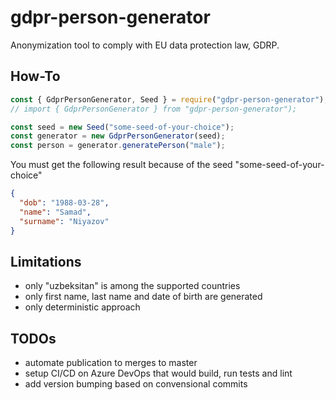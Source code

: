 # gdpr-person-generator

Anonymization tool to comply with EU data protection law, GDRP.

## How-To

```typescript
const { GdprPersonGenerator, Seed } = require("gdpr-person-generator");
// import { GdprPersonGenerator } from "gdpr-person-generator");

const seed = new Seed("some-seed-of-your-choice");
const generator = new GdprPersonGenerator(seed);
const person = generator.generatePerson("male");
```

You must get the following result because of the seed "some-seed-of-your-choice"

```json
{
  "dob": "1988-03-28",
  "name": "Samad",
  "surname": "Niyazov"
}
```

## Limitations

- only "uzbeksitan" is among the supported countries
- only first name, last name and date of birth are generated
- only deterministic approach

## TODOs

- automate publication to merges to master
- setup CI/CD on Azure DevOps that would build, run tests and lint
- add version bumping based on convensional commits
